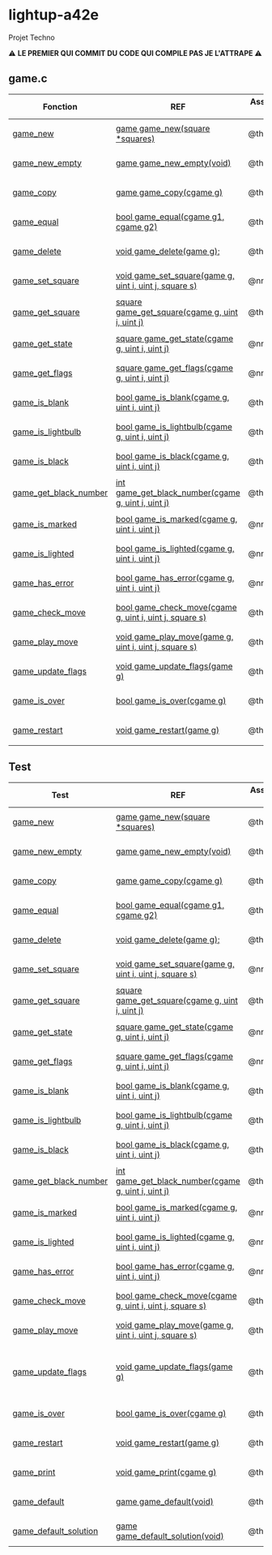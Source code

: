 # lightup-a42e

Projet Techno

:warning: <b>LE PREMIER QUI COMMIT DU CODE QUI COMPILE PAS JE L'ATTRAPE </b> :warning:

## game.c

| Fonction                             | REF                                                                          | Assigned to | Notes |        Finished        |
| ------------------------------------ | ---------------------------------------------------------------------------- | ----------- | ----- | :--------------------: |
| [game_new](./game.c#L9-17)              | [game game_new(square *squares)](./game.h#L73-81)                            | @thperrier  |       | <ul><li>[x] </li></ul> |
| [game_new_empty](./game.c#L19-41)        | [game game_new_empty(void)](./game.h#L83-88)                                 | @thperrier  |       | <ul><li>[x] </li></ul> |
| [game_copy](./game.c#L43-51)             | [game game_copy(cgame g)](./game.h#L90-96)                                   | @thperrier  |       | <ul><li>[x] </li></ul> |
| [game_equal](./game.c#L53-62)            | [bool game_equal(cgame g1, cgame g2)](./game.h#L98-106)                      | @thperrier  |       | <ul><li>[x] </li></ul> |
| [game_delete](./game.c#L64-72)           | [void game_delete(game g);](./game.h#L108-113)                               | @thperrier  |       | <ul><li>[x] </li></ul> |
| [game_set_square](./game.c#L?)       | [void game_set_square(game g, uint i, uint j, square s)](./game.h#L115-128)  | @nnunes     |       | <ul><li>[ ] </li></ul> |
| [game_get_square](./game.c#L78-80)       | [square game_get_square(cgame g, uint i, uint j)](./game.h#L130-140)         | @thoguet    |       | <ul><li>[X] </li></ul> |
| [game_get_state](./game.c#L?)        | [square game_get_state(cgame g, uint i, uint j)](./game.h#L142-153)          | @nnunes     |       | <ul><li>[ ] </li></ul> |
| [game_get_flags](./game.c#L?)        | [square game_get_flags(cgame g, uint i, uint j)](./game.h#L155-166)          | @nnunes     |       | <ul><li>[ ] </li></ul> |
| [game_is_blank](./game.c#L?)         | [bool game_is_blank(cgame g, uint i, uint j)](./game.h#L168-178)             | @thperrier  |       | <ul><li>[ ] </li></ul> |
| [game_is_lightbulb](./game.c#L?)     | [bool game_is_lightbulb(cgame g, uint i, uint j)](./game.h#L180-190)         | @thperrier  |       | <ul><li>[ ] </li></ul> |
| [game_is_black](./game.c#L98-102)         | [bool game_is_black(cgame g, uint i, uint j)](./game.h#L192-202)             | @thoguet    |       | <ul><li>[X] </li></ul> |
| [game_get_black_number](./game.c#L104-108) | [int game_get_black_number(cgame g, uint i, uint j)](./game.h#L204-214)      | @thoguet    |       | <ul><li>[X] </li></ul> |
| [game_is_marked](./game.c#L?)        | [bool game_is_marked(cgame g, uint i, uint j)](./game.h#L216-226)            | @nnunes     |       | <ul><li>[ ] </li></ul> |
| [game_is_lighted](./game.c#L?)       | [bool game_is_lighted(cgame g, uint i, uint j)](./game.h#L228-238)           | @nnunes     |       | <ul><li>[ ] </li></ul> |
| [game_has_error](./game.c#L?)        | [bool game_has_error(cgame g, uint i, uint j)](./game.h#L240-252)            | @nnunes     |       | <ul><li>[ ] </li></ul> |
| [game_check_move](./game.c#L122-128)       | [bool game_check_move(cgame g, uint i, uint j, square s)](./game.h#L242-269) | @thoguet    |       | <ul><li>[X] </li></ul> |
| [game_play_move](./game.c#L130-133)        | [void game_play_move(game g, uint i, uint j, square s)](./game.h#L271-284)   | @thoguet    |       | <ul><li>[X] </li></ul> |
| [game_update_flags](./game.c#L?135-234)     | [void game_update_flags(game g)](./game.h#L145-406)                          | @thoguet    |       | <ul><li>[X] </li></ul> |
| [game_is_over](./game.c#L139-150)          | [bool game_is_over(cgame g)](./game.h#L295-304)                              | @thoguet    |       | <ul><li>[X] </li></ul> |
| [game_restart](./game.c#L152-160)          | [void game_restart(game g)](./game.h#L306-313)                               | @thoguet    |       | <ul><li>[X] </li></ul> |

## Test

| Test                                                | REF                                                                          | Assigned to | Notes                                           |        Finished        |
| --------------------------------------------------- | ---------------------------------------------------------------------------- | ----------- | ----------------------------------------------- | :--------------------: |
| [game_new](./game_test_thoguet.c#L49)               | [game game_new(square *squares)](./game.h#L73-81)                            | @thoguet    |                                                 | <ul><li>[x] </li></ul> |
| [game_new_empty](./game_test_thperrier.c#L16)       | [game game_new_empty(void)](./game.h#L83-88)                                 | @thperrier  |                                                 | <ul><li>[X] </li></ul> |
| [game_copy](./game_test_thperrier.c#L32)            | [game game_copy(cgame g)](./game.h#L90-96)                                   | @thperrier  |                                                 | <ul><li>[X] </li></ul> |
| [game_equal](./game_test_thperrier.c#L?)            | [bool game_equal(cgame g1, cgame g2)](./game.h#L98-106)                      | @thperrier  |                                                 | <ul><li>[X] </li></ul> |
| [game_delete](./game_test_thperrier.c#L?)           | [void game_delete(game g);](./game.h#L108-113)                               | @thperrier  |                                                 | <ul><li>[x] </li></ul> |
| [game_set_square](./game_test_nnunes.c#L?)          | [void game_set_square(game g, uint i, uint j, square s)](./game.h#L115-128)  | @nnunes     |                                                 | <ul><li>[X] </li></ul> |
| [game_get_square](./game_test_thoguet.c#L89)        | [square game_get_square(cgame g, uint i, uint j)](./game.h#L130-140)         | @thoguet    |                                                 | <ul><li>[x] </li></ul> |
| [game_get_state](./game_test_nnunes.c#L?)           | [square game_get_state(cgame g, uint i, uint j)](./game.h#L142-153)          | @nnunes     |                                                 | <ul><li>[X] </li></ul> |
| [game_get_flags](./game_test_nnunes.c#L?)           | [square game_get_flags(cgame g, uint i, uint j)](./game.h#L155-166)          | @nnunes     |                                                 | <ul><li>[X] </li></ul> |
| [game_is_blank](./game_test_thperrier.c#L?)         | [bool game_is_blank(cgame g, uint i, uint j)](./game.h#L168-178)             | @thperrier  |                                                 | <ul><li>[x] </li></ul> |
| [game_is_lightbulb](./game_test_thperrier.c#L?)     | [bool game_is_lightbulb(cgame g, uint i, uint j)](./game.h#L180-190)         | @thperrier  |                                                 | <ul><li>[x] </li></ul> |
| [game_is_black](./game_test_thperrier.c#L?)         | [bool game_is_black(cgame g, uint i, uint j)](./game.h#L192-202)             | @thperrier  |                                                 | <ul><li>[x] </li></ul> |
| [game_get_black_number](./game_test_thperrier.c#L?) | [int game_get_black_number(cgame g, uint i, uint j)](./game.h#L204-214)      | @thperrier  |                                                 | <ul><li>[x] </li></ul> |
| [game_is_marked](./game_test_nnunes.c#L?)           | [bool game_is_marked(cgame g, uint i, uint j)](./game.h#L216-226)            | @nnunes     |                                                 | <ul><li>[X] </li></ul> |
| [game_is_lighted](./game_test_nnunes.c#L?)          | [bool game_is_lighted(cgame g, uint i, uint j)](./game.h#L228-238)           | @nnunes     |                                                 | <ul><li>[X] </li></ul> |
| [game_has_error](./game_test_nnunes.c#L?)           | [bool game_has_error(cgame g, uint i, uint j)](./game.h#L240-252)            | @nnunes     |                                                 | <ul><li>[x] </li></ul> |
| [game_check_move](./game_test_thoguet.c#L439-463)   | [bool game_check_move(cgame g, uint i, uint j, square s)](./game.h#L242-269) | @thoguet    |                                                 | <ul><li>[X] </li></ul> |
| [game_play_move](./game_test_thoguet.c#L412-436)    | [void game_play_move(game g, uint i, uint j, square s)](./game.h#L271-284)   | @thoguet    |                                                 | <ul><li>[X] </li></ul> |
| [game_update_flags](./game_test_thoguet.c#L144-410) | [void game_update_flags(game g)](./game.h#L145-406)                          | @thoguet    | done but not sure if it test every possibilites | <ul><li>[X] </li></ul> |
| [game_is_over](./game_test_thoguet.c#L17)           | [bool game_is_over(cgame g)](./game.h#L295-304)                              | @thoguet    |                                                 | <ul><li>[X] </li></ul> |
| [game_restart](./game_test_thoguet.c#L37)           | [void game_restart(game g)](./game.h#L306-313)                               | @thoguet    |                                                 | <ul><li>[X] </li></ul> |
| [game_print](./game_test_thoguet.c#L70)             | [void game_print(cgame g)](./game_aux.h#L13-20)                              | @thoguet    |                                                 | <ul><li>[X] </li></ul> |
| [game_default](./game_test_thoguet.c#L107)          | [game game_default(void)](./game_aux.h#L22-28)                               | @thoguet    |                                                 | <ul><li>[X] </li></ul> |
| [game_default_solution](./game_test_thoguet.c#L125) | [game game_default_solution(void)](./game_aux.h#L30-36)                      | @thoguet    |                                                 | <ul><li>[X] </li></ul> |
